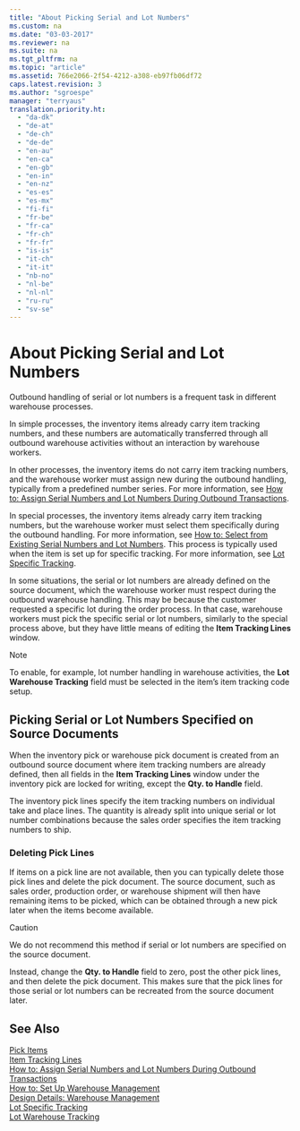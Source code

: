 ```yaml
---
title: "About Picking Serial and Lot Numbers"
ms.custom: na
ms.date: "03-03-2017"
ms.reviewer: na
ms.suite: na
ms.tgt_pltfrm: na
ms.topic: "article"
ms.assetid: 766e2066-2f54-4212-a308-eb97fb06df72
caps.latest.revision: 3
ms.author: "sgroespe"
manager: "terryaus"
translation.priority.ht: 
  - "da-dk"
  - "de-at"
  - "de-ch"
  - "de-de"
  - "en-au"
  - "en-ca"
  - "en-gb"
  - "en-in"
  - "en-nz"
  - "es-es"
  - "es-mx"
  - "fi-fi"
  - "fr-be"
  - "fr-ca"
  - "fr-ch"
  - "fr-fr"
  - "is-is"
  - "it-ch"
  - "it-it"
  - "nb-no"
  - "nl-be"
  - "nl-nl"
  - "ru-ru"
  - "sv-se"
---
```

# About Picking Serial and Lot Numbers
Outbound handling of serial or lot numbers is a frequent task in different warehouse processes.  
  
 In simple processes, the inventory items already carry item tracking numbers, and these numbers are automatically transferred through all outbound warehouse activities without an interaction by warehouse workers.  
  
 In other processes, the inventory items do not carry item tracking numbers, and the warehouse worker must assign new during the outbound handling, typically from a predefined number series. For more information, see [How to: Assign Serial Numbers and Lot Numbers During Outbound Transactions](../WarehouseActivities/how-to-assign-serial-numbers-and-lot-numbers-during-outbound-transactions.md).  
  
 In special processes, the inventory items already carry item tracking numbers, but the warehouse worker must select them specifically during the outbound handling. For more information, see [How to: Select from Existing Serial Numbers and Lot Numbers](../DesignAndEngineering/how-to-select-from-existing-serial-numbers-and-lot-numbers.md). This process is typically used when the item is set up for specific tracking. For more information, see [Lot Specific Tracking](../Topic/\($%20T_6502_41%20Lot%20Specific%20Tracking%20$\).md).  
  
 In some situations, the serial or lot numbers are already defined on the source document, which the warehouse worker must respect during the outbound warehouse handling. This may be because the customer requested a specific lot during the order process. In that case, warehouse workers must pick the specific serial or lot numbers, similarly to the special process above, but they have little means of editing the **Item Tracking Lines** window.  
  
> [!NOTE]  
>  To enable, for example, lot number handling in warehouse activities, the **Lot Warehouse Tracking** field must be selected in the item’s item tracking code setup.  
  
## Picking Serial or Lot Numbers Specified on Source Documents  
 When the inventory pick or warehouse pick document is created from an outbound source document where item tracking numbers are already defined, then all fields in the **Item Tracking Lines** window under the inventory pick are locked for writing, except the **Qty. to Handle** field.  
  
 The inventory pick lines specify the item tracking numbers on individual take and place lines. The quantity is already split into unique serial or lot number combinations because the sales order specifies the item tracking numbers to ship.  
  
### Deleting Pick Lines  
 If items on a pick line are not available, then you can typically delete those pick lines and delete the pick document. The source document, such as sales order, production order, or warehouse shipment will then have remaining items to be picked, which can be obtained through a new pick later when the items become available.  
  
> [!CAUTION]  
>  We do not recommend this method if serial or lot numbers are specified on the source document.  
  
 Instead, change the **Qty. to Handle** field to zero, post the other pick lines, and then delete the pick document. This makes sure that the pick lines for those serial or lot numbers can be recreated from the source document later.  
  
## See Also  
 [Pick Items](../WarehouseActivities/pick-items.md)   
 [Item Tracking Lines](../Topic/\($%20N_6510%20Item%20Tracking%20Lines%20$\).md)   
 [How to: Assign Serial Numbers and Lot Numbers During Outbound Transactions](../WarehouseActivities/how-to-assign-serial-numbers-and-lot-numbers-during-outbound-transactions.md)   
 [How to: Set Up Warehouse Management](../WarehouseActivities/how-to-set-up-warehouse-management.md)   
 [Design Details: Warehouse Management](../ApplicationDesign/design-details-warehouse-management.md)   
 [Lot Specific Tracking](../Topic/\($%20T_6502_41%20Lot%20Specific%20Tracking%20$\).md)   
 [Lot Warehouse Tracking](../Topic/\($%20T_6502_45%20Lot%20Warehouse%20Tracking%20$\).md)
